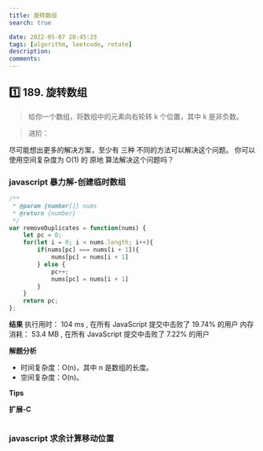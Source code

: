 ```yaml
---
title: 旋转数组
search: true

date: 2022-05-07 20:45:23
tags: [algorithm, leetcode, rotate]
description:
comments:
---
```


## 1️⃣ 189. 旋转数组

> 给你一个数组，将数组中的元素向右轮转 k 个位置，其中 k 是非负数。

> 进阶：

尽可能想出更多的解决方案，至少有 三种 不同的方法可以解决这个问题。
你可以使用空间复杂度为 O(1) 的 原地 算法解决这个问题吗？

### javascript 暴力解-创建临时数组

```javascript
/**
 * @param {number[]} nums
 * @return {number}
 */
var removeDuplicates = function(nums) {
    let pc = 0;
    for(let i = 0; i < nums.length; i++){
        if(nums[pc] === nums[i + 1]){
            nums[pc] = nums[i + 1]
        } else {
            pc++;
            nums[pc] = nums[i + 1]
        }
    } 
    return pc;
};
```

**结果**
执行用时： 104 ms , 在所有 JavaScript 提交中击败了 19.74% 的用户
内存消耗： 53.4 MB , 在所有 JavaScript 提交中击败了 7.22% 的用户

**解题分析**
-   时间复杂度：O(n)，其中 n 是数组的长度。
-   空间复杂度：O(n)。

**Tips**  

**扩展-C**

```C

```

### javascript 求余计算移动位置



[](https://leetcode-cn.com/leetbook/read/top-interview-questions-easy/x2skh7/)